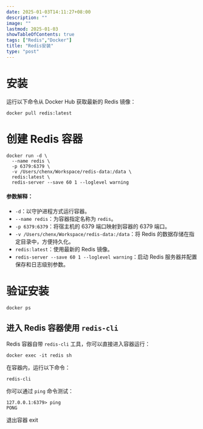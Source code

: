 ```yaml
---
date: 2025-01-03T14:11:27+08:00
description: ""
image: ""
lastmod: 2025-01-03
showTableOfContents: true
tags: ["Redis","Docker"]
title: "Redis安装"
type: "post"
---
```

# 安装
运行以下命令从 Docker Hub 获取最新的 Redis 镜像：
```shell
docker pull redis:latest
```
# 创建 Redis 容器
```shell
docker run -d \
  --name redis \
  -p 6379:6379 \
  -v /Users/chenx/Workspace/redis-data:/data \
  redis:latest \
  redis-server --save 60 1 --loglevel warning
```
#### 参数解释：
- `-d`：以守护进程方式运行容器。
- `--name redis`：为容器指定名称为 `redis`。
- `-p 6379:6379`：将宿主机的 6379 端口映射到容器的 6379 端口。
- `-v /Users/chenx/Workspace/redis-data:/data`：将 Redis 的数据存储在指定目录中，方便持久化。
- `redis:latest`：使用最新的 Redis 镜像。
- `redis-server --save 60 1 --loglevel warning`：启动 Redis 服务器并配置保存和日志级别参数。
# 验证安装
```shell
docker ps
```
## 进入 Redis 容器使用 `redis-cli`
Redis 容器自带 `redis-cli` 工具，你可以直接进入容器运行：
```shell
docker exec -it redis sh
```
在容器内，运行以下命令：
```shell
redis-cli
```
你可以通过 `ping` 命令测试：
```shell
127.0.0.1:6379> ping
PONG
```
退出容器
exit
